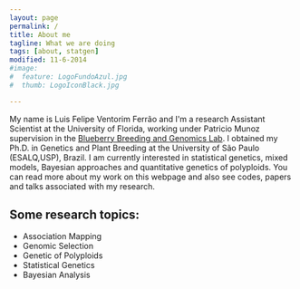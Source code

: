 ```yaml
---
layout: page
permalink: /
title: About me
tagline: What we are doing
tags: [about, statgen]
modified: 11-6-2014
#image:
#  feature: LogoFundoAzul.jpg
#  thumb: LogoIconBlack.jpg

---
```



My name is Luis Felipe Ventorim Ferrão and I'm a research Assistant Scientist at the University of Florida, working under Patricio Munoz  supervision in the [Blueberry Breeding and Genomics Lab](https://www.blueberrybreeding.com/). I obtained my Ph.D. in Genetics and Plant Breeding at the University of São Paulo (ESALQ,USP), Brazil. I am currently interested in statistical genetics, mixed models, Bayesian approaches and quantitative genetics of polyploids. You can read more about my work on this webpage and also see codes, papers and talks associated with my research.

## Some research topics:

* Association Mapping
* Genomic Selection
* Genetic of Polyploids
* Statistical Genetics
* Bayesian Analysis
